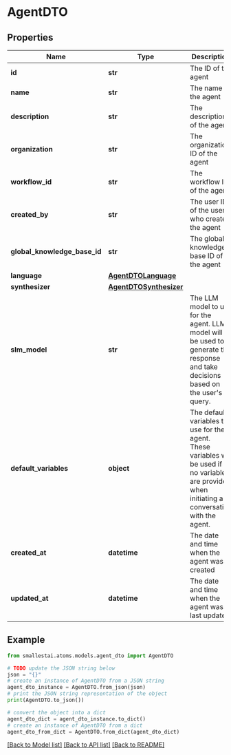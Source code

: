 # AgentDTO


## Properties

Name | Type | Description | Notes
------------ | ------------- | ------------- | -------------
**id** | **str** | The ID of the agent | 
**name** | **str** | The name of the agent | 
**description** | **str** | The description of the agent | [optional] 
**organization** | **str** | The organization ID of the agent | [optional] 
**workflow_id** | **str** | The workflow ID of the agent | [optional] 
**created_by** | **str** | The user ID of the user who created the agent | [optional] 
**global_knowledge_base_id** | **str** | The global knowledge base ID of the agent | [optional] 
**language** | [**AgentDTOLanguage**](AgentDTOLanguage.md) |  | [optional] 
**synthesizer** | [**AgentDTOSynthesizer**](AgentDTOSynthesizer.md) |  | [optional] 
**slm_model** | **str** | The LLM model to use for the agent. LLM model will be used to generate the response and take decisions based on the user&#39;s query. | [optional] 
**default_variables** | **object** | The default variables to use for the agent. These variables will be used if no variables are provided when initiating a conversation with the agent. | [optional] 
**created_at** | **datetime** | The date and time when the agent was created | [optional] 
**updated_at** | **datetime** | The date and time when the agent was last updated | [optional] 

## Example

```python
from smallestai.atoms.models.agent_dto import AgentDTO

# TODO update the JSON string below
json = "{}"
# create an instance of AgentDTO from a JSON string
agent_dto_instance = AgentDTO.from_json(json)
# print the JSON string representation of the object
print(AgentDTO.to_json())

# convert the object into a dict
agent_dto_dict = agent_dto_instance.to_dict()
# create an instance of AgentDTO from a dict
agent_dto_from_dict = AgentDTO.from_dict(agent_dto_dict)
```
[[Back to Model list]](../README.md#documentation-for-models) [[Back to API list]](../README.md#documentation-for-api-endpoints) [[Back to README]](../README.md)


